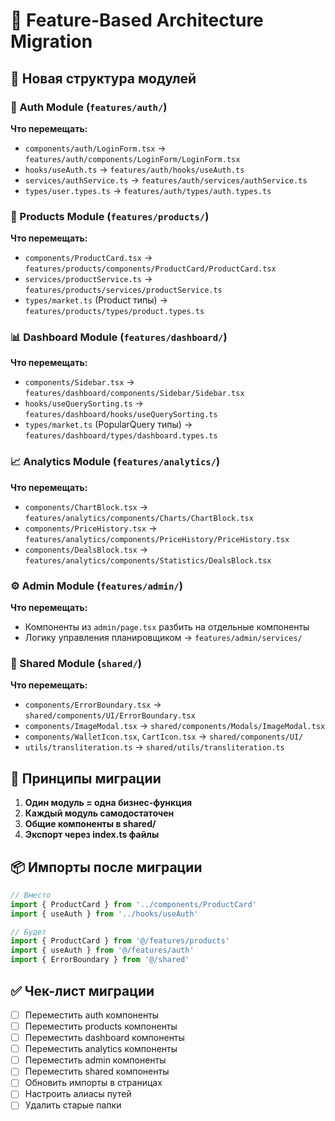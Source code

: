 # 🚀 Feature-Based Architecture Migration

## 📁 Новая структура модулей

### 🔐 Auth Module (`features/auth/`)
**Что перемещать:**
- `components/auth/LoginForm.tsx` → `features/auth/components/LoginForm/LoginForm.tsx`
- `hooks/useAuth.ts` → `features/auth/hooks/useAuth.ts`
- `services/authService.ts` → `features/auth/services/authService.ts`
- `types/user.types.ts` → `features/auth/types/auth.types.ts`

### 🛒 Products Module (`features/products/`)
**Что перемещать:**
- `components/ProductCard.tsx` → `features/products/components/ProductCard/ProductCard.tsx`
- `services/productService.ts` → `features/products/services/productService.ts`
- `types/market.ts` (Product типы) → `features/products/types/product.types.ts`

### 📊 Dashboard Module (`features/dashboard/`)
**Что перемещать:**
- `components/Sidebar.tsx` → `features/dashboard/components/Sidebar/Sidebar.tsx`
- `hooks/useQuerySorting.ts` → `features/dashboard/hooks/useQuerySorting.ts`
- `types/market.ts` (PopularQuery типы) → `features/dashboard/types/dashboard.types.ts`

### 📈 Analytics Module (`features/analytics/`)
**Что перемещать:**
- `components/ChartBlock.tsx` → `features/analytics/components/Charts/ChartBlock.tsx`
- `components/PriceHistory.tsx` → `features/analytics/components/PriceHistory/PriceHistory.tsx`
- `components/DealsBlock.tsx` → `features/analytics/components/Statistics/DealsBlock.tsx`

### ⚙️ Admin Module (`features/admin/`)
**Что перемещать:**
- Компоненты из `admin/page.tsx` разбить на отдельные компоненты
- Логику управления планировщиком → `features/admin/services/`

### 🔄 Shared Module (`shared/`)
**Что перемещать:**
- `components/ErrorBoundary.tsx` → `shared/components/UI/ErrorBoundary.tsx`
- `components/ImageModal.tsx` → `shared/components/Modals/ImageModal.tsx`
- `components/WalletIcon.tsx`, `CartIcon.tsx` → `shared/components/UI/`
- `utils/transliteration.ts` → `shared/utils/transliteration.ts`

## 🎯 Принципы миграции

1. **Один модуль = одна бизнес-функция**
2. **Каждый модуль самодостаточен**
3. **Общие компоненты в shared/**
4. **Экспорт через index.ts файлы**

## 📦 Импорты после миграции

```typescript
// Вместо
import { ProductCard } from '../components/ProductCard'
import { useAuth } from '../hooks/useAuth'

// Будет
import { ProductCard } from '@/features/products'
import { useAuth } from '@/features/auth'
import { ErrorBoundary } from '@/shared'
```

## ✅ Чек-лист миграции

- [ ] Переместить auth компоненты
- [ ] Переместить products компоненты  
- [ ] Переместить dashboard компоненты
- [ ] Переместить analytics компоненты
- [ ] Переместить admin компоненты
- [ ] Переместить shared компоненты
- [ ] Обновить импорты в страницах
- [ ] Настроить алиасы путей
- [ ] Удалить старые папки 